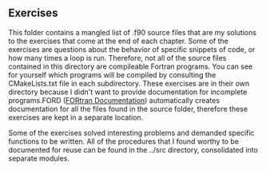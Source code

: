 ## Exercises

This folder contains a mangled list of .f90 source files that are my solutions to the exercises that come at the end of each chapter. Some of the exercises are questions about the behavior of specific snippets of code, or how many times a loop is run. Therefore, not all of the source files contained in this directory are compileable Fortran programs. You can see for yourself which programs will be compiled by consulting the CMakeLists.txt file in each subdirectory. These exercises are in their own directory because I didn't want to provide documentation for incomplete programs.FORD ([FORtran Documentation](https://github.com/cmacmackin/ford)) automatically creates documentation for all the files found in the source folder, therefore these exercises are kept in a separate location.

Some of the exercises solved interesting problems and demanded specific functions to be written. All of the procedures that I found worthy to be documented for reuse can be found in the ../src directory, consolidated into separate modules.